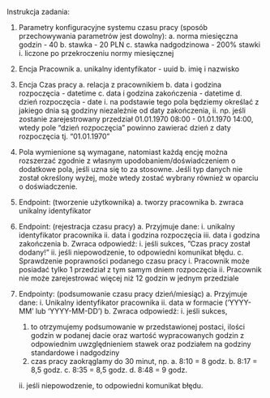 Instrukcja zadania:
1. Parametry konfiguracyjne systemu czasu pracy (sposób przechowywania
parametrów jest dowolny):
  a. norma miesięczna godzin - 40
  b. stawka - 20 PLN
  c. stawka nadgodzinowa - 200% stawki
    i. liczone po przekroczeniu normy miesięcznej

2. Encja Pracownik
  a. unikalny identyfikator - uuid
  b. imię i nazwisko

3. Encja Czas pracy
  a. relacja z pracownikiem
  b. data i godzina rozpoczęcia - datetime
  c. data i godzina zakończenia - datetime
  d. dzień rozpoczęcia - date
    i. na podstawie tego pola będziemy określać z jakiego dnia są godziny
      niezależnie od daty zakończenia,
    ii. np. jeśli zostanie zarejestrowany przedział 01.01.1970 08:00 -
      01.01.1970 14:00, wtedy pole “dzień rozpoczęcia” powinno zawierać
      dzień z daty rozpoczęcia tj. “01.01.1970”

4. Pola wymienione są wymagane, natomiast każdą encję można rozszerzać zgodnie z
własnym upodobaniem/doświadczeniem o dodatkowe pola, jeśli uzna się to za
stosowne. Jeśli typ danych nie został określony wyżej, może wtedy zostać wybrany
również w oparciu o doświadczenie.

5. Endpoint: (tworzenie użytkownika)
  a. tworzy pracownika
  b. zwraca unikalny identyfikator

6. Endpoint: (rejestracja czasu pracy)
  a. Przyjmuje dane:
    i. unikalny identyfikator pracownika
    ii. data i godzina rozpoczęcia
    iii. data i godzina zakończenia
  b. Zwraca odpowiedź:
    i. jeśli sukces, ”Czas pracy został dodany!”
    ii. jeśli niepowodzenie, to odpowiedni komunikat błędu.
  c. Sprawdzenie poprawności podanego czasu pracy
    i. Pracownik może posiadać tylko 1 przedział z tym samym dniem
      rozpoczęcia
    ii. Pracownik nie może zarejestrować więcej niż 12 godzin w jednym
      przedziale
   
7. Endpointy: (podsumowanie czasu pracy dzień/miesiąc)
  a. Przyjmuje dane:
    i. Unikalny identyfikator pracownika
    ii. data w formacie (‘YYYY-MM’ lub ‘YYYY-MM-DD’)
  b. Zwraca odpowiedź:
    i. jeśli sukces,
      1. to otrzymujemy podsumowanie w przedstawionej postaci,
        ilości godzin w podanej dacie oraz wartość wypracowanych
        godzin z odpowiednim uwzględnieniem stawek oraz podziałem
        na godziny standardowe i nadgodziny
      2. czas pracy zaokrąglamy do 30 minut, np.
        a. 8:10 = 8 godz.
        b. 8:17 = 8,5 godz.
        c. 8:35 = 8,5 godz.
        d. 8:48 = 9 godz.

    ii. jeśli niepowodzenie, to odpowiedni komunikat błędu.
